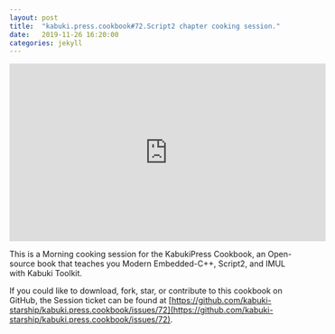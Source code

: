 ```yaml
---
layout: post
title:  "kabuki.press.cookbook#72.Script2 chapter cooking session."
date:   2019-11-26 16:20:00
categories: jekyll
---
```


<iframe width="560" height="315" src="https://www.youtube.com/embed/SevSbILZCis" frameborder="0" allow="accelerometer; autoplay; encrypted-media; gyroscope; picture-in-picture" allowfullscreen></iframe>

This is a Morning cooking session for the KabukiPress Cookbook, an Open-source book that teaches you Modern Embedded-C++, Script2, and IMUL with Kabuki Toolkit.

If you could like to download, fork, star, or contribute to this cookbook on GitHub, the Session ticket can be found at [https://github.com/kabuki-starship/kabuki.press.cookbook/issues/72](https://github.com/kabuki-starship/kabuki.press.cookbook/issues/72).
